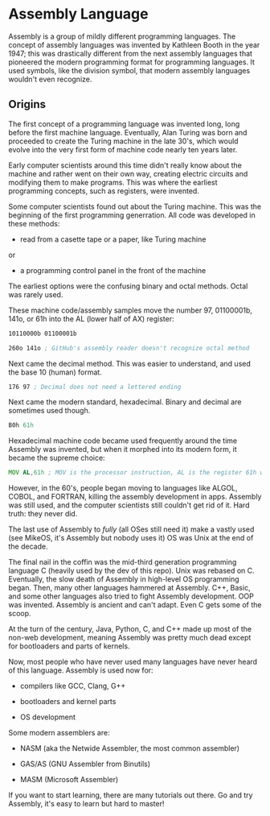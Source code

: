 # Assembly Language

Assembly is a group of mildly different programming languages. The concept of assembly languages was invented by Kathleen
Booth in the year 1947; this was drastically different from the next assembly languages that pioneered the modern programming
format for programming languages. It used symbols, like the division symbol, that modern assembly languages wouldn't even
recognize.

Origins
-

The first concept of a programming language was invented long, long before the first machine language. Eventually, Alan
Turing was born and proceeded to create the Turing machine in the late 30's, which would evolve into the very first form
of machine code nearly ten years later. 

Early computer scientists around this time didn't really know about the machine and rather went on their own way, creating
electric circuits and modifying them to make programs. This was where the earliest programming concepts, such as registers,
were invented.

Some computer scientists found out about the Turing machine. This was the beginning of the first programming generration. All
code was developed in these methods:

+ read from a casette tape or a paper, like Turing machine

or

+ a programming control panel in the front of the machine

The earliest options were the confusing binary and octal methods. Octal was rarely used.

These machine code/assembly samples move the number 97, 01100001b, 141o, or 61h into the AL (lower half of AX) register:
```asm
10110000b 01100001b
```
```asm
260o 141o ; GitHub's assembly reader doesn't recognize octal method
```
Next came the decimal method. This was easier to understand, and used the base 10 (human) format.
```asm
176 97 ; Decimal does not need a lettered ending
```
Next came the modern standard, hexadecimal. Binary and decimal are sometimes used though.
```asm
B0h 61h
```
Hexadecimal machine code became used frequently around the time Assembly was invented, but when it morphed into its modern form, 
it became the supreme choice:
```asm
MOV AL,61h ; MOV is the processor instruction, AL is the register 61h will be moved in, and 61h is the number placed into AL
```
However, in the 60's, people began moving to languages like ALGOL, COBOL, and FORTRAN, killing the assembly development in
apps. Assembly was still used, and the computer scientists still couldn't get rid of it. Hard truth: they never did.

The last use of Assembly to *fully* (all OSes still need it) make a vastly used (see MikeOS, it's Assembly but nobody uses it) OS was Unix at the end of the decade.

The final nail in the coffin was the mid-third generation programming language C (heavily used by the dev of this repo). Unix
was rebased on C. Eventually, the slow death of Assembly in high-level OS programming began. Then, many other languages
hammered at Assembly. C++, Basic, and some other languages also tried to fight Assembly development. OOP was invented.
Assembly is ancient and can't adapt. Even C gets some of the scoop. 

At the turn of the century, Java, Python, C, and C++ made up most of the non-web development, meaning Assembly was pretty much dead 
except for bootloaders and parts of kernels.

Now, most people who have never used many languages have never heard of this language. Assembly is used now for:

+ compilers like GCC, Clang, G++

+ bootloaders and kernel parts

+ OS development

Some modern assemblers are:

+ NASM (aka the Netwide Assembler, the most common assembler)

+ GAS/AS (GNU Assembler from Binutils)

+ MASM (Microsoft Assembler)

If you want to start learning, there are many tutorials out there. Go and try Assembly, it's easy to learn but hard to master!
